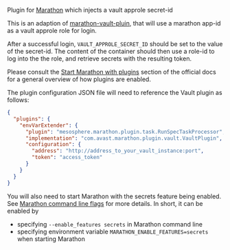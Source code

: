Plugin for [Marathon](https://mesosphere.github.io/marathon/) which injects a vault approle secret-id

This is an adaption of [marathon-vault-pluin](https://github.com/avast/marathon-vault-plugin), that will use a marathon app-id as a vault approle role for login.

After a successful login, `VAULT_APPROLE_SECRET_ID` should be set to the value of the secret-id. The content of the container should then use a role-id to log into the the role, and retrieve secrets with the resulting
token.

Please consult the [Start Marathon with plugins](https://mesosphere.github.io/marathon/docs/plugin.html#start-marathon-with-plugins) section of the official docs for a general overview of how plugins are enabled.

The plugin configuration JSON file will need to reference the Vault plugin as follows:

```json
{
  "plugins": {
    "envVarExtender": {
      "plugin": "mesosphere.marathon.plugin.task.RunSpecTaskProcessor",
      "implementation": "com.avast.marathon.plugin.vault.VaultPlugin",
      "configuration": {
        "address": "http://address_to_your_vault_instance:port",
        "token": "access_token"
      }
    }
  }
}
```

You will also need to start Marathon with the secrets feature being enabled. See [Marathon command line flags](https://mesosphere.github.io/marathon/docs/command-line-flags) for more details. In short, it can be enabled by
* specifying `--enable_features secrets` in Marathon command line
* specifying environment variable `MARATHON_ENABLE_FEATURES=secrets` when starting Marathon

